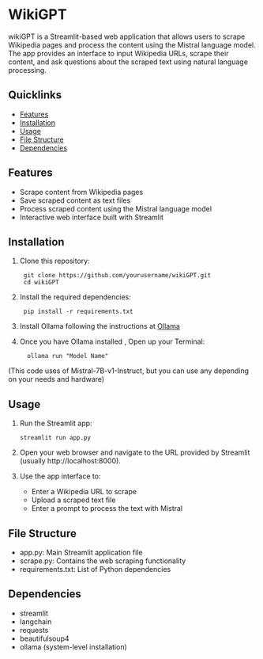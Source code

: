 # WikiGPT

wikiGPT is a Streamlit-based web application that allows users to scrape Wikipedia pages and process the content using the Mistral language model. The app provides an interface to input Wikipedia URLs, scrape their content, and ask questions about the scraped text using natural language processing.

## Quicklinks
- [Features](#Features)
- [Installation](#Installation)
- [Usage](#Usage)
- [File Structure](#File-Structure)
- [Dependencies](#Dependencies)

## Features

   - Scrape content from Wikipedia pages
   - Save scraped content as text files
   - Process scraped content using the Mistral language model
   - Interactive web interface built with Streamlit

## Installation

1. Clone this repository:

        git clone https://github.com/yourusername/wikiGPT.git
        cd wikiGPT

2. Install the required dependencies:

        pip install -r requirements.txt

3. Install Ollama following the instructions at [Ollama](https://ollama.com/)
   
4. Once you have Ollama installed , Open up your Terminal:
   
         ollama run "Model Name"
   
(This code uses of Mistral-7B-v1-Instruct, but you can use any depending on your needs and hardware)

## Usage

1. Run the Streamlit app:

       streamlit run app.py

2. Open your web browser and navigate to the URL provided by Streamlit (usually http://localhost:8000).
   
3. Use the app interface to:

    - Enter a Wikipedia URL to scrape
    - Upload a scraped text file
    - Enter a prompt to process the text with Mistral

  ## File Structure
  
  - app.py: Main Streamlit application file
  - scrape.py: Contains the web scraping functionality
  - requirements.txt: List of Python dependencies
      
  ## Dependencies

  - streamlit
  - langchain
  - requests
  - beautifulsoup4
  - ollama (system-level installation)
